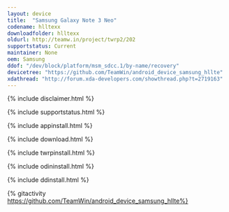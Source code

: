 ```yaml
---
layout: device
title:  "Samsung Galaxy Note 3 Neo"
codename: hlltexx
downloadfolder: hlltexx
oldurl: http://teamw.in/project/twrp2/202
supportstatus: Current
maintainer: None
oem: Samsung
ddof: "/dev/block/platform/msm_sdcc.1/by-name/recovery"
devicetree: "https://github.com/TeamWin/android_device_samsung_hllte"
xdathread: "http://forum.xda-developers.com/showthread.php?t=2719163"
---
```


{% include disclaimer.html %}

{% include supportstatus.html %}

{% include appinstall.html %}

{% include download.html %}

{% include twrpinstall.html %}

{% include odininstall.html %}

{% include ddinstall.html %}

{% gitactivity  https://github.com/TeamWin/android_device_samsung_hllte%}
